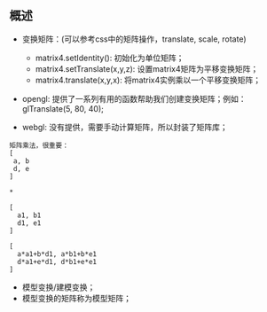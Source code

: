 ## 概述

* 变换矩阵：(可以参考css中的矩阵操作，translate, scale, rotate)

  - matrix4.setIdentity(): 初始化为单位矩阵；
  - matrix4.setTranslate(x,y,z): 设置matrix4矩阵为平移变换矩阵；
  - matrix4.translate(x,y,x): 将matrix4实例乘以一个平移变换矩阵；

* opengl: 提供了一系列有用的函数帮助我们创建变换矩阵；例如： glTranslate(5, 80, 40); 

* webgl: 没有提供，需要手动计算矩阵，所以封装了矩阵库；

```
矩阵乘法，很重要：
[
 a, b
 d, e
]

*

[
  a1, b1
  d1, e1
]

[
  a*a1+b*d1, a*b1+b*e1
  d*a1+e*d1, d*b1+e*e1
]
```

* 模型变换/建模变换；
* 模型变换的矩阵称为模型矩阵；